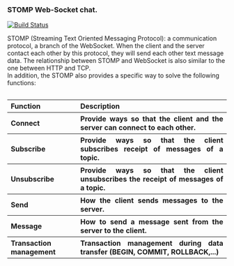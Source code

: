 <h3>STOMP Web-Socket chat.</h3>

[![Build Status](https://travis-ci.com/vsevolodkolobov/stompchat.svg?branch=master)](https://travis-ci.com/vsevolodkolobov/stompchat)

STOMP (Streaming Text Oriented Messaging Protocol): a communication protocol, a branch of the  WebSocket. When the  client and the  server contact each other by this protocol, they will send each other text message data. The relationship between  STOMP and  WebSocket is also similar to the one between HTTP and  TCP.<br>
In addition, the  STOMP also provides a specific way to solve the following functions:  

<table align="left">
 
<tr align="justify"><th>Function</th><th>Description</th></tr>
<tr align="justify"><th>Connect</th><th>	Provide ways so that the client and the server can connect to each other.</th></tr>
<tr align="justify"><th>Subscribe	</th><th>Provide ways so that the  client  subscribes receipt of messages of a topic.</th></tr>
<tr align="justify"><th>Unsubscribe	</th><th>Provide ways so that the  client unsubscribes the receipt of messages of a topic.</th></tr>
<tr align="justify"><th>Send	</th><th>How the client sends messages to the server.</th></tr>
<tr align="justify"><th>Message	</th><th>How to send a message sent from the server to the client.</th></tr>
<tr align="justify"><th>Transaction management</th><th>	Transaction management during data transfer (BEGIN, COMMIT, ROLLBACK,...)</th></tr>

</table>
